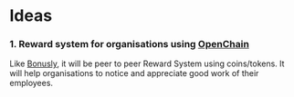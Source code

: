 # Ideas

### 1. Reward system for organisations using [OpenChain](https://github.com/openchain)

Like [Bonusly](https://bonus.ly/), it will be peer to peer Reward System using coins/tokens. It will help organisations to notice and appreciate good work of their employees.
